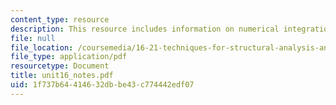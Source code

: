 ```yaml
---
content_type: resource
description: This resource includes information on numerical integration.
file: null
file_location: /coursemedia/16-21-techniques-for-structural-analysis-and-design-spring-2005/1f737b64414632dbbe43c774442edf07_unit16_notes.pdf
file_type: application/pdf
resourcetype: Document
title: unit16_notes.pdf
uid: 1f737b64-4146-32db-be43-c774442edf07
---
```

